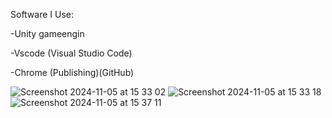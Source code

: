 Software I Use:

-Unity gameengin  

-Vscode (Visual Studio Code)

-Chrome (Publishing)(GitHub)

![Screenshot 2024-11-05 at 15 33 02](https://github.com/user-attachments/assets/87514c00-acb6-42cc-b47c-a399ad649f73)
![Screenshot 2024-11-05 at 15 33 18](https://github.com/user-attachments/assets/7301bb86-4403-4f2b-90f5-faf634a27b99)
![Screenshot 2024-11-05 at 15 37 11](https://github.com/user-attachments/assets/02b48d2a-0969-41b5-8e65-6c564cc16d0e)
